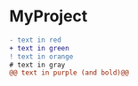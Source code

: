# MyProject
```diff
- text in red
+ text in green
! text in orange
# text in gray
@@ text in purple (and bold)@@
```
